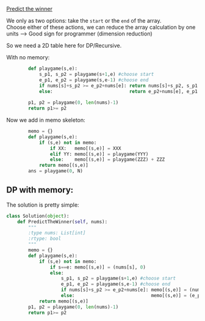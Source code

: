 [Predict the winner](https://leetcode.com/problems/predict-the-winner/)

We only as two options: take the `start` or the `end` of the array.   
Choose either of these actions, we can reduce the array calculation by one units --> Good sign for programmer (dimension reduction)

So we need a 2D table here for DP/Recursive.

With no memory:
```python
        def playgame(s,e):
            s_p1, s_p2 = playgame(s+1,e) #choose start
            e_p1, e_p2 = playgame(s,e-1) #choose end
            if nums[s]+s_p2 >= e_p2+nums[e]: return nums[s]+s_p2, s_p1
            else:                            return e_p2+nums[e], e_p1
            
        p1, p2 = playgame(0, len(nums)-1)
        return p1>= p2
```

Now we add in memo skeleton:
```python
        memo = {}
        def playgame(s,e):
            if (s,e) not in memo:
                if XX:   memo[(s,e)] = XXX
                elif YY: memo[(s,e)] = playgame(YYY)
                else:    memo[(s,e)] = playgame(ZZZ) + ZZZ
            return memo[(s,e)]
        ans = playgame(0, N)
```

## DP with memory:

The solution is pretty simple:
```python
class Solution(object):
    def PredictTheWinner(self, nums):
        """
        :type nums: List[int]
        :rtype: bool
        """
        memo = {}
        def playgame(s,e):
            if (s,e) not in memo:
                if s==e: memo[(s,e)] = (nums[s], 0)
                else:    
                    s_p1, s_p2 = playgame(s+1,e) #choose start
                    e_p1, e_p2 = playgame(s,e-1) #choose end
                    if nums[s]+s_p2 >= e_p2+nums[e]: memo[(s,e)] = (nums[s]+s_p2, s_p1)
                    else:                            memo[(s,e)] = (e_p2+nums[e], e_p1)
            return memo[(s,e)]
        p1, p2 = playgame(0, len(nums)-1)
        return p1>= p2
```
